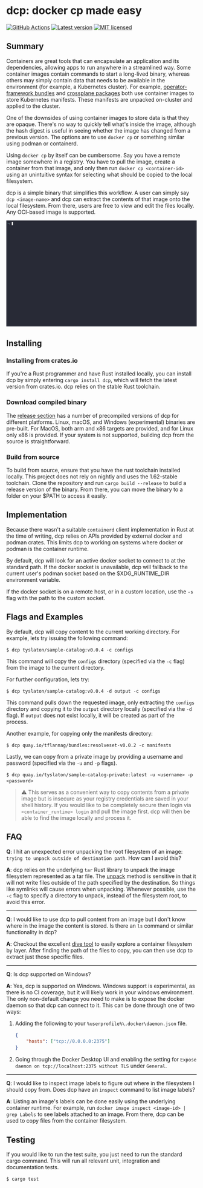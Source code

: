 # dcp: docker cp made easy

[![GitHub Actions](https://github.com/exdx/dcp/workflows/ci/badge.svg)](https://github.com/exdx/dcp/actions)
[![Latest version](https://img.shields.io/crates/v/dcp.svg)](https://crates.io/crates/dcp)
[![MIT licensed](https://img.shields.io/badge/license-MIT-blue.svg)](./LICENSE)

## Summary

Containers are great tools that can encapsulate an application and its dependencies,
allowing apps to run anywhere in a streamlined way. Some container images contain
commands to start a long-lived binary, whereas others may simply contain data
that needs to be available in the environment (for example, a Kubernetes cluster).
For example, [operator-framework bundles](https://olm.operatorframework.io/docs/tasks/creating-operator-bundle/) and [crossplane packages](https://crossplane.io/docs/v1.9/concepts/packages.html) both use
container images to store Kubernetes manifests. These manifests are unpacked on-cluster and applied to the cluster.

One of the downsides of using container images to store data is that they are
opaque. There's no way to quickly tell what's inside the image, although
the hash digest is useful in seeing whether the image has changed from a previous
version. The options are to use `docker cp` or something similar using podman
or containerd.

Using `docker cp` by itself can be cumbersome. Say you have a remote image
somewhere in a registry. You have to pull the image, create a container from that
image, and only then run `docker cp <container-id>` using an unintuitive syntax for selecting
what should be copied to the local filesystem.

dcp is a simple binary that simplifies this workflow. A user can simply
say `dcp <image-name>` and dcp can extract the contents of that image onto the
local filesystem. From there, users are free to view and edit the files locally. Any OCI-based image is supported. 

![Demo](demo.gif)

## Installing

### Installing from crates.io

If you're a Rust programmer and have Rust installed locally, you can install dcp
by simply entering `cargo install dcp`, which will fetch the latest version from
crates.io.
dcp relies on the stable Rust toolchain. 

### Download compiled binary

The [release section](https://github.com/exdx/dcp/releases) has a number
of precompiled versions of dcp for different platforms. Linux, macOS, and Windows (experimental)
binaries are pre-built. For MacOS, both arm and x86 targets are provided, and
for Linux only x86 is provided. If your system is not supported, building dcp from
the source is straightforward.

### Build from source

To build from source, ensure that you have the rust toolchain installed locally.
This project does not rely on nightly and uses the 1.62-stable toolchain.
Clone the repository and run `cargo build --release` to build a release version
of the binary. From there, you can move the binary to a folder on your $PATH to access
it easily.

## Implementation

Because there wasn't a suitable `containerd` client implementation in Rust at the time
of writing, dcp relies on APIs provided by external docker and podman crates. This limits dcp to working on systems where docker or podman is the container runtime.

By default, dcp will look for an active docker socket to connect to at the standard path. If the docker socket is unavailable, dcp will fallback to the current user's podman socket based on the $XDG_RUNTIME_DIR environment variable.

If the docker socket is on a remote host, or in a custom location, use the `-s` flag with the path to the custom socket.

## Flags and Examples

By default, dcp will copy content to the current working directory. For example, lets try issuing the following command:

```
$ dcp tyslaton/sample-catalog:v0.0.4 -c configs
```

This command will copy the `configs` directory (specified via the `-c` flag) from the image to the current directory.

For further configuration, lets try:

```
$ dcp tyslaton/sample-catalog:v0.0.4 -d output -c configs
```

This command pulls down the requested image, only extracting
the `configs` directory and copying it to the `output` directory
locally (specified via the `-d` flag). If `output` does not exist locally,
it will be created as part of the process. 

Another example, for copying only the manifests directory:

```
$ dcp quay.io/tflannag/bundles:resolveset-v0.0.2 -c manifests
```

Lastly, we can copy from a private image by providing a username
and password (specified via the `-u` and `-p` flags).

```
$ dcp quay.io/tyslaton/sample-catalog-private:latest -u <username> -p <password>
```

> :warning: This serves as a convenient way to copy contents from a private image
but is insecure as your registry credentials are saved in
your shell history. If you would like to be completely secure then
login via `<container_runtime> login` and pull the image first. dcp 
will then be able to find the image locally and process it.

## FAQ

**Q**: I hit an unexpected error unpacking the root filesystem of an image: `trying to unpack outside of destination path`. How can I avoid this?

**A**: dcp relies on the underlying `tar` Rust library to unpack the image filesystem represented as a tar file. The [unpack](https://docs.rs/tar/latest/tar/struct.Archive.html#method.unpack) method is sensitive in that it will not write files outside of the path specified by the destination. So things like symlinks will cause errors when unpacking. Whenever possible, use the `-c` flag to specify a directory to unpack, instead of the filesystem root, to avoid this error.

------------------
**Q**: I would like to use dcp to pull content from an image but I don't know where in the image the content is stored. Is there an `ls` command or similar functionality in dcp? 

**A**: Checkout the excellent [dive tool](https://github.com/wagoodman/dive) to easily explore a container filesystem by layer. After finding the path of the files to copy, you can then use dcp to extract just those specific files. 

------------------
**Q**: Is dcp supported on Windows?

**A**: Yes, dcp  is supported on Windows. Windows support is experimental, as there is no CI coverage, but it will likely work in your windows environment. The only non-default change you need to make is to expose the docker daemon so that dcp can connect to it. This can be done through one of two ways:

1. Adding the following to your `%userprofile%\.docker\daemon.json` file.
    ```json
    {
        "hosts": ["tcp://0.0.0.0:2375"]
    }
    ```

2. Going through the Docker Desktop UI and enabling the setting for `Expose daemon on tcp://localhost:2375 without TLS` under `General`.


------------------
**Q**: I would like to inspect image labels to figure out where in the filesystem I should copy from. Does dcp have an `inspect` command to list image labels?

**A**: Listing an image's labels can be done easily using the underlying container runtime. For example, run `docker image inspect <image-id> | grep Labels` to see labels attached to an image. From there, dcp can be used to copy files from the container filesystem. 

## Testing

If you would like to run the test suite, you just need to run the standard cargo command. This will run all relevant
unit, integration and documentation tests.

```
$ cargo test
```
